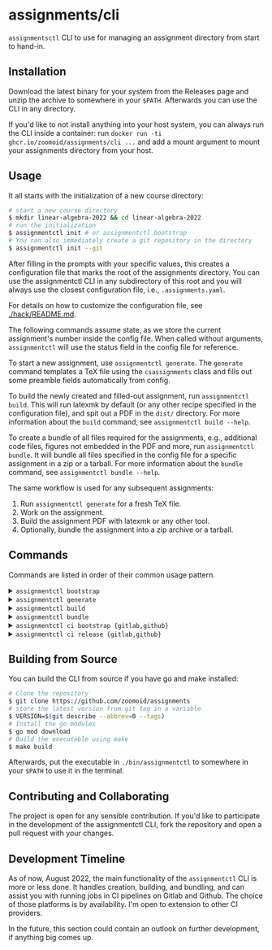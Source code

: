 # assignments/cli

`assignmentsctl` CLI to use for managing an assignment directory from start to
hand-in.

## Installation

Download the latest binary for your system from the Releases page and unzip the
archive to somewhere in your `$PATH`. Afterwards you can use the CLI in any
directory.

If you'd like to not install anything into your host system, you can always run
the CLI inside a container: run `docker run -ti ghcr.io/zoomoid/assignments/cli ...` and add a mount argument to mount your assignments directory from your
host.

## Usage

It all starts with the initialization of a new course directory:

```bash
# start a new course directory
$ mkdir linear-algebra-2022 && cd linear-algebra-2022
# run the initialization
$ assignmentctl init # or assignmentctl bootstrap
# You can also immediately create a git repository in the directory
$ assignmentctl init --git
```

After filling in the prompts with your specific values, this creates a
configuration file that marks the root of the assignments directory. You can use
the assignmentctl CLI in any subdirectory of this root and you will always use
the closest configuration file, i.e., `.assignments.yaml`.

For details on how to customize the configuration file, see
[./hack/README.md](./hack/README.md).

The following commands assume state, as we store the current assignment's number
inside the config file. When called without arguments, `assignmentctl` will use
the status field in the config file for reference.

To start a new assignment, use `assignmentctl generate`. The `generate` command
templates a TeX file using the `csassignments` class and fills out some preamble
fields automatically from config.

To build the newly created and filled-out assignment, run `assignmentctl build`.
This will run latexmk by default (or any other recipe specified in the
configuration file), and spit out a PDF in the `dist/` directory. For more
information about the `build` command, see `assignmentctl build --help`.

To create a bundle of all files required for the assignments, e.g., additional
code files, figures not embedded in the PDF and more, run `assignmentctl bundle`. It will bundle all files specified in the config file for a specific
assignment in a zip or a tarball. For more information about the `bundle`
command, see `assignmentctl bundle --help`.

The same workflow is used for any subsequent assignments:

1. Run `assignmentctl generate` for a fresh TeX file.
2. Work on the assignment.
3. Build the assignment PDF with latexmk or any other tool.
4. Optionally, bundle the assignment into a zip archive or a tarball.

## Commands

Commands are listed in order of their common usage pattern.

<details>
  <summary><code>assignmentctl bootstrap</code></summary>
  <code>

    Running bootstrap will create a local configuration file for the current
    working directory containing minimal information about the course,
    passed in either as flags or during interactive prompts.

    The configuration file can be customized further afterwards, e.g., by
    adding different build recipes and bundling options. For this, see
    documentation.

    Usage:
      assignmentctl bootstrap [flags]

    Aliases:
      bootstrap, init, initialize

    Flags:
          --course string      Course name
          --full               Include all defaults in configuration file
          --git                Create a git repository in the current directory and commit the configuration file immediately
          --group string       Group name
      -h, --help               help for bootstrap
          --includes strings   Custom TeX includes for the template. Paths are relative to the REPOSITORY root, not the actual assignment source file
          --members strings    Group members, as comma-separated <Name>;<ID> tuples

    Global Flags:
      -v, --verbose   Sets logging verbosity level to high

  </code>
</details>

<details>
  <summary><code>assignmentctl generate</code></summary>
  <code>
    The command generates a new assignment, either given by number
    as an argument to the command, or otherwise from the local
    configuration file, which keeps track of the upstream assignment.

    Generating (or templating) a new assignment requires a due date.
    As this is usually given, you can either use the --due flag, or
    wait for the CLI to prompt you. If however the due date is *not*
    provided by the assignment, just pressing ENTER during the prompt
    will leave it empty and thus not printed in the assignment's
    header.

    You can make the command skip incrementing the status counter in
    the local configuration file by passing the --no-increment flag.

    If there already exists an assignment in the target directory,
    the command will exit with an error. If however you pass the
    --force flag, any files in the target directory will be overriden.
    Be careful!

    The default template for new assignments looks like this:

    \documentclass{csassignments}
    {{- range $_, $input := .Includes -}}
    \input{ {{- $input -}} }
    {{ end }}
    \course{ {{- .Course -}} }
    \group{ {{- .Group | default "" -}} }
    \sheet{ {{- .Sheet | default "" -}} }
    \due{ {{- .Due | default "" -}} }
    {{- range $_, $member := .Members }}
    {{- $firstname := ($member.Name | splitList " " | initial | join " ") | default "" -}}
    {{- $lastname := ($member.Name | splitList " " | last) | default "" -}}
    \member{ {{- $firstname -}} }{ {{- $lastname -}} }{ {{- $member.ID -}} }
    {{ end }}
    \begin{document}
    \maketitle
    \gradingtable

    % Start the assignment here

    \end{document}

    You can provide your own template from the configuration file, by
    setting .spec.template to a Golang template. You can use any Sprig
    template function in your custom template.

    The command creates a new directory from the current assignment number,
    as well as all directories defined in the .spec.generate.create list.

    Usage:
      assignmentctl generate [flags]

    Flags:
          --due string     Due date of the assignment to generate. If not provided, you'll be prompted for a due date
      -f, --force          Overrides any existing assignment source files
      -h, --help           help for generate
          --no-increment   Skip incrementing assignment number in configuration

    Global Flags:
      -v, --verbose   Sets logging verbosity level to high

  </code>
</details>
<details>
  <summary><code>assignmentctl build</code></summary>
  <code>

    The command builds a selected assignment, either from arguments,
    or from the state of the local configuration file using latexmk
    with the underlying LaTeX distro. After successful build, the
    artifact files are copied to a common output directory, commonly
    ./dist/.

    To build *all* assignments found in the working directory, add the
    --all (or -a) flag.

    After compilation, the command also cleans up any intermediate files
    created by the LaTeX compiler. By default, the cleanup will be done
    directly in the file system, by using Glob patterns for a large
    set of intermediate TeX files. You can override this behaviour in
    two ways:

    1) you can specify a different set of Glob patterns in the config at
    .spec.build.cleanup.glob.patterns. If you'd like to run the cleanup
    recursively, also set .spec.build.cleanup.glob.recursive to true.
    Note that the Glob patterns are not merged with the default ones:
    If you provide your own, these are the complete ones to cleanup

    2) you can change the execution from using Globs to running commands,
    e.g. latexmk -C: For this, set .spec.build.cleanup.command.recipe
    accordingly

    Note that .spec.build.cleanup.command and .spec.build.cleanup.glob
    are mutually exclusive. Presence of both will cause the CLI to throw
    an error.

    If you use the build command in a setup different to one-off runs,
    for which you might want to keep the files for later runs again to save
    times, you can use --keep to preserve those intermediate files.

    You can suppress the output of spawned shell commands by passing
    --quiet, or -q.

    To adjust the build recipe for compilation, add a recipe to your
    configuration file at .spec.build.recipe. Recipes are order-preservent
    lists of commands with arguments in YAML format. A recipe consists
    of Tools, which must at least contain a .command string, and may
    include arbitrary .args as a YAML list.

    Usage:
      assignmentctl build [flags]

    Flags:
      -a, --all           Build all assignments in assignment-*/
      -f, --file string   Specify a file to build, will override any derived behaviour from the repository's configmap
          --force         Override any existing assignments with the same name
      -h, --help          help for build
          --keep          Skip latexmk -C cleaning up all files in the source directory
          --quiet         Suppress output from latexmk subprocesses

    Global Flags:
      -v, --verbose   Sets logging verbosity level to high

  </code>
</details>

<details>
  <summary><code>assignmentctl bundle</code></summary>
  <code>

    The command builds a selected assignment, either from arguments,
    or from the state of the local configuration file using latexmk
    with the underlying LaTeX distro. After successful build, the
    artifact files are copied to a common output directory, commonly
    ./dist/.

    To build *all* assignments found in the working directory, add the
    --all (or -a) flag.

    After compilation, the command also cleans up any intermediate files
    created by the LaTeX compiler. By default, the cleanup will be done
    directly in the file system, by using Glob patterns for a large
    set of intermediate TeX files. You can override this behaviour in
    two ways:

    1) you can specify a different set of Glob patterns in the config at
    .spec.build.cleanup.glob.patterns. If you'd like to run the cleanup
    recursively, also set .spec.build.cleanup.glob.recursive to true.
    Note that the Glob patterns are not merged with the default ones:
    If you provide your own, these are the complete ones to cleanup

    2) you can change the execution from using Globs to running commands,
    e.g. latexmk -C: For this, set .spec.build.cleanup.command.recipe
    accordingly

    Note that .spec.build.cleanup.command and .spec.build.cleanup.glob
    are mutually exclusive. Presence of both will cause the CLI to throw
    an error.

    If you use the build command in a setup different to one-off runs,
    for which you might want to keep the files for later runs again to save
    times, you can use --keep to preserve those intermediate files.

    You can suppress the output of spawned shell commands by passing
    --quiet, or -q.

    To adjust the build recipe for compilation, add a recipe to your
    configuration file at .spec.build.recipe. Recipes are order-preservent
    lists of commands with arguments in YAML format. A recipe consists
    of Tools, which must at least contain a .command string, and may
    include arbitrary .args as a YAML list.

    Usage:
      assignmentctl build [flags]

    Flags:
      -a, --all           Build all assignments in assignment-*/
      -f, --file string   Specify a file to build, will override any derived behaviour from the repository's configmap
          --force         Override any existing assignments with the same name
      -h, --help          help for build
          --keep          Skip latexmk -C cleaning up all files in the source directory
          --quiet         Suppress output from latexmk subprocesses

    Global Flags:
      -v, --verbose   Sets logging verbosity level to high
    λ /git/containers/assignments/cli/hack/ main* assignmentctl bundle --help

    Bundling compiles all files relevant for an assignment into an archive
    format. The backend defaults to zip, but can be set to tarball by
    passing the --tar flag. If you want to use tar and gzip, use --gzip.

    By default, every bundle includes at least the assignment's PDF from
    the ./dist/ directory. If you want to add further files or directories
    see the list .spec.bundle.include in your configuration file. It lets
    you specify files explicitly, or a glob pattern for multiple files,
    e.g. "code/*" or "figures/*.pdf". It is meant to complement the list
    of directories to create when using the generate command. The bundle will
    preserve the structure of the files included, and will have the PDF
    located at the archive's root.

    You can customize how the filename for the archive is generated. For this,
    you can set .spec.bundle.template to be an arbitrary Golang text template
    (including the use of sprig text functions). Just note that this is
    limited by what file paths are supported by your operating system, so
    don't get too crazy. The map in .spec.bundle.data is passed down to
    the template's execution for data binding.

    The default archive template is "assignment-{{._id}}.{{._format}}". Note
    the _id field: this is internally augmented from the command's arguments
    or the configuration's status field (or, in case of usage of --all, all
    available assignments in the repository). "format" is derived from the
    selected backend's common file extension, but respects overrides from
    the map at .spec.bundle.data, so you can also pick your own file extension
    without overriding the entire template.

    Usage:
      assignmentctl bundle [flags]

    Flags:
      -a, --all     Bundle all assignments
      -f, --force   Override any existing archives with the same name
          --gzip    Use tar and gzip as backend for archive bundling
      -h, --help    help for bundle
          --tar     Use tar as a backend for archive bundling

    Global Flags:
      -v, --verbose   Sets logging verbosity level to high

  </code>
</details>

<details>
  <summary><code>assignmentctl ci bootstrap {gitlab,github}</code></summary>
  <code>

    Run this command to quickly template CI files for the supported SCM providers,
    namely Gitlab and Github. Afterwards, you can customize them to your liking.

    To learn more about the CI integration, see the documentation at
    https://github.com/zoomoid/assignments/blob/main/ci/README.md

    Usage:
      assignmentctl ci bootstrap [flags]

    Flags:
      -f, --file string   Write the template directly to a file instead of Stdout
      -h, --help          help for bootstrap

    Global Flags:
      -v, --verbose   Sets logging verbosity level to high

  </code>
</details>

<details>
  <summary><code>assignmentctl ci release {gitlab,github}</code></summary>
  <code>

    The command is meant for usage inside CI pipelines to create release objects 
    for Gitlab and exports several environment variables in a file that are 
    required for the job running Gitlab's release-cli or Github's CLI, respectively.

    You can run this command outside of CI pipelines, note however that it is highly
    dependant on the ENV variables being available in the runner context. You will
    have to provide either $CI_COMMIT_TAG with $CI_JOB_ID and $CI_PROJECT_URL or
    $GITHUB_REF_NAME for the command to output correct .env files.

    Usage:
      assignmentctl ci release [flags]

    Flags:
      -f, --file string   Write the template directly to a file instead of Stdout
      -h, --help          help for release

    Global Flags:
      -v, --verbose   Sets logging verbosity level to high

  </code>
</details>

## Building from Source

You can build the CLI from source if you have go and make installed:

```bash
# Clone the repository
$ git clone https://github.com/zoomoid/assignments
# store the latest version from git tag in a variable
$ VERSION=$(git describe --abbrev=0 --tags)
# Install the go modules
$ go mod download
# Build the executable using make
$ make build
```

Afterwards, put the executable in `./bin/assignmentctl` to somewhere in your
`$PATH` to use it in the terminal.

## Contributing and Collaborating

The project is open for any sensible contribution. If you'd like to participate
in the development of the assignmentctl CLI, fork the repository and open a pull
request with your changes.

## Development Timeline

As of now, August 2022, the main functionality of the `assignmentctl` CLI is more or less done.
It handles creation, building, and bundling, and can assist you with running jobs in
CI pipelines on Gitlab and Github. The choice of those platforms is by availability.
I'm open to extension to other CI providers.

In the future, this section could contain an outlook on further development, if anything big comes up.
